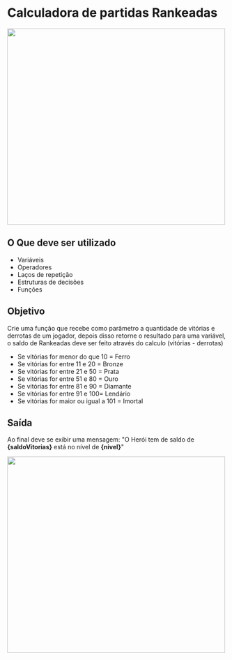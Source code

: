 # Calculadora de partidas Rankeadas

<img align="center" height="450" width="500" src="https://media.discordapp.net/attachments/909950749042147421/1180709404711079947/skyrimArco.gif?ex=657e6852&is=656bf352&hm=0ff68c20eadb9055a229372b28edddbcc47d3a4cd3efabb84dff109992febe35&">

## O Que deve ser utilizado

- Variáveis
- Operadores
- Laços de repetição
- Estruturas de decisões
- Funções

## Objetivo

Crie uma função que recebe como parâmetro a quantidade de vitórias e derrotas de um jogador,
depois disso retorne o resultado para uma variável, o saldo de Rankeadas deve ser feito através do calculo (vitórias - derrotas)

- Se vitórias for menor do que 10 = Ferro
- Se vitórias for entre 11 e 20 = Bronze
- Se vitórias for entre 21 e 50 = Prata
- Se vitórias for entre 51 e 80 = Ouro
- Se vitórias for entre 81 e 90 = Diamante
- Se vitórias for entre 91 e 100= Lendário
- Se vitórias for maior ou igual a 101 = Imortal

## Saída

Ao final deve se exibir uma mensagem:
"O Herói tem de saldo de <b>{saldoVitorias}</b> está no nível de <b>{nivel}</b>"

<img align="center" height="450" width="500" src="https://media.discordapp.net/attachments/909950749042147421/1180705992934178816/skyrim.gif?ex=657e6525&is=656bf025&hm=45d6e3ef8de3db0c45b93d796e8e94c747a48edb520b3141724653fdd94c2c48&">
